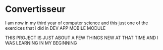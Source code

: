 # Convertisseur


I am now in my third year of computer science and this just one of the exercices that i did in DEV APP MOBILE MODULE



THIS PROJECT IS JUST ABOUT A FEW THINGS NEW AT THAT TIME AND I WAS LEARNING IN MY BEGINNING
